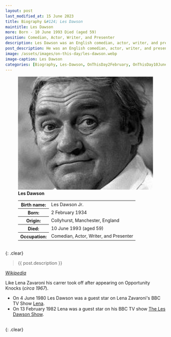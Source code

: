 ```yaml
---
layout: post
last_modified_at: 15 June 2023
title: Biography &#124; Les Dawson
maintitle: Les Dawson
more: Born - 10 June 1993 Died (aged 59)
position: Comedian, Actor, Writer, and Presenter
description: Les Dawson was an English comedian, actor, writer, and presenter, who is best remembered for his deadpan style.
post_description: He was an English comedian, actor, writer, and presenter, who is best remembered for his deadpan style.
image: /assets/images/on-this-day/les-dawson.webp
image-caption: Les Dawson
categories: [Biography, Les-Dawson, OnThisDay2February, OnThisDay10June]
---
```


<figure class="fig1">
<img src="/assets/images/on-this-day/les-dawson.webp" class="full-width">
<figcaption>
<strong>Les Dawson</strong>
</figcaption>
</figure>

<figure class="fig2">
<table>
<tr><th>Birth name:</th><td>Les Dawson Jr.</td></tr>
<tr><th>Born:</th><td>2 February 1934</td></tr>
<tr><th>Origin:</th><td>Collyhurst, Manchester, England</td></tr>
<tr><th>Died:</th><td>10 June 1993 (aged 59)</td></tr>
<tr><th>Occupation:</th><td>Comedian, Actor, Writer, and Presenter</td></tr>
</table>
</figure>

<br />{: .clear}

> {{ post.description }}

<cite><a class="external-link" href="https://en.wikipedia.org/wiki/Les_Dawson">Wikipedia</a></cite>

<p>Like Lena Zavaroni his carrer took off after appearing on Opportunity Knocks (<i>circa 1967</i>).</p>

* On 4 June 1980 Les Dawson was a guest star on Lena Zavaroni's BBC TV Show [Lena](/1980-06-04-lena).
* On 13 February 1982 Lena was a guest star on his BBC TV show [The Les Dawson Show](/1982-02-13-the-les-dawson-show).

<br />{: .clear}
